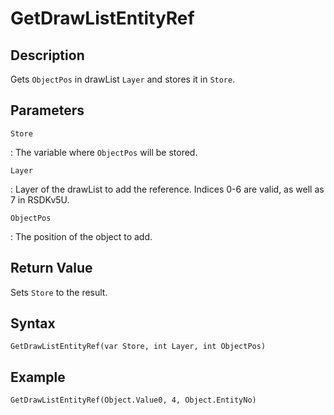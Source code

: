 # GetDrawListEntityRef

## Description
Gets `ObjectPos` in drawList `Layer` and stores it in `Store`.

## Parameters
`Store`

:   The variable where `ObjectPos` will be stored.

`Layer`

:   Layer of the drawList to add the reference. Indices 0-6 are valid, as well as 7 in RSDKv5U.

`ObjectPos`

:   The position of the object to add.

## Return Value
Sets `Store` to the result.

## Syntax
```
GetDrawListEntityRef(var Store, int Layer, int ObjectPos)
```

## Example
```
GetDrawListEntityRef(Object.Value0, 4, Object.EntityNo)
```
